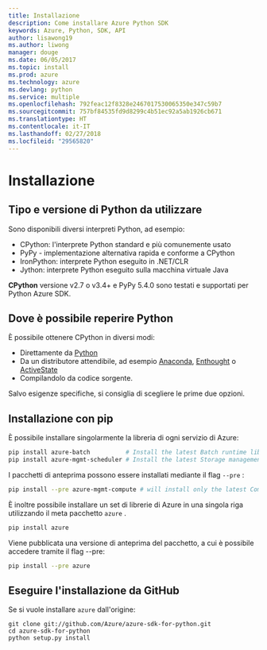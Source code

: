 ```yaml
---
title: Installazione
description: Come installare Azure Python SDK
keywords: Azure, Python, SDK, API
author: lisawong19
ms.author: liwong
manager: douge
ms.date: 06/05/2017
ms.topic: install
ms.prod: azure
ms.technology: azure
ms.devlang: python
ms.service: multiple
ms.openlocfilehash: 792feac12f8328e2467017530065350e347c59b7
ms.sourcegitcommit: 757bf84535fd9d8299c4b51ec92a5ab1926cb671
ms.translationtype: HT
ms.contentlocale: it-IT
ms.lasthandoff: 02/27/2018
ms.locfileid: "29565820"
---
```

# <a name="installation"></a>Installazione

## <a name="which-python-and-which-version-to-use"></a>Tipo e versione di Python da utilizzare
Sono disponibili diversi interpreti Python, ad esempio:

* CPython: l'interprete Python standard e più comunemente usato
* PyPy - implementazione alternativa rapida e conforme a CPython
* IronPython: interprete Python eseguito in .NET/CLR
* Jython: interprete Python eseguito sulla macchina virtuale Java

**CPython** versione v2.7 o v3.4+ e PyPy 5.4.0 sono testati e supportati per Python Azure SDK.

## <a name="where-to-get-python"></a>Dove è possibile reperire Python
È possibile ottenere CPython in diversi modi:

* Direttamente da [Python](https://www.python.org/)
* Da un distributore attendibile, ad esempio [Anaconda](https://www.anaconda.com/), [Enthought](https://www.enthought.com/) o [ActiveState](https://www.activestate.com/)
* Compilandolo da codice sorgente.

Salvo esigenze specifiche, si consiglia di scegliere le prime due opzioni.

## <a name="installation-with-pip"></a>Installazione con pip

È possibile installare singolarmente la libreria di ogni servizio di Azure:

```bash
pip install azure-batch          # Install the latest Batch runtime library
pip install azure-mgmt-scheduler # Install the latest Storage management library
```

I pacchetti di anteprima possono essere installati mediante il flag `--pre` :

```bash
pip install --pre azure-mgmt-compute # will install only the latest Compute Management library
```

È inoltre possibile installare un set di librerie di Azure in una singola riga utilizzando il meta pacchetto `azure` .

```bash
pip install azure
```

Viene pubblicata una versione di anteprima del pacchetto, a cui è possibile accedere tramite il flag --pre:

```bash
pip install --pre azure
```

## <a name="install-from-github"></a>Eseguire l'installazione da GitHub

Se si vuole installare `azure` dall'origine:

    git clone git://github.com/Azure/azure-sdk-for-python.git
    cd azure-sdk-for-python
    python setup.py install